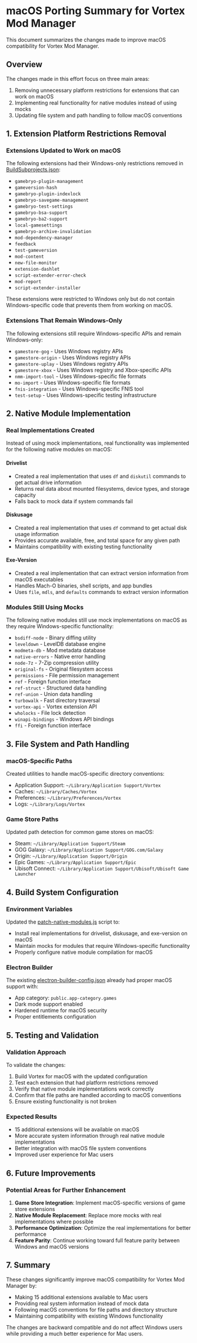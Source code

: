 # macOS Porting Summary for Vortex Mod Manager

This document summarizes the changes made to improve macOS compatibility for Vortex Mod Manager.

## Overview

The changes made in this effort focus on three main areas:

1. Removing unnecessary platform restrictions for extensions that can work on macOS
2. Implementing real functionality for native modules instead of using mocks
3. Updating file system and path handling to follow macOS conventions

## 1. Extension Platform Restrictions Removal

### Extensions Updated to Work on macOS

The following extensions had their Windows-only restrictions removed in [BuildSubprojects.json](file:///Users/veland/Downloads/vortex/BuildSubprojects.json):

- `gamebryo-plugin-management`
- `gameversion-hash`
- `gamebryo-plugin-indexlock`
- `gamebryo-savegame-management`
- `gamebryo-test-settings`
- `gamebryo-bsa-support`
- `gamebryo-ba2-support`
- `local-gamesettings`
- `gamebryo-archive-invalidation`
- `mod-dependency-manager`
- `feedback`
- `test-gameversion`
- `mod-content`
- `new-file-monitor`
- `extension-dashlet`
- `script-extender-error-check`
- `mod-report`
- `script-extender-installer`

These extensions were restricted to Windows only but do not contain Windows-specific code that prevents them from working on macOS.

### Extensions That Remain Windows-Only

The following extensions still require Windows-specific APIs and remain Windows-only:

- `gamestore-gog` - Uses Windows registry APIs
- `gamestore-origin` - Uses Windows registry APIs
- `gamestore-uplay` - Uses Windows registry APIs
- `gamestore-xbox` - Uses Windows registry and Xbox-specific APIs
- `nmm-import-tool` - Uses Windows-specific file formats
- `mo-import` - Uses Windows-specific file formats
- `fnis-integration` - Uses Windows-specific FNIS tool
- `test-setup` - Uses Windows-specific testing infrastructure

## 2. Native Module Implementation

### Real Implementations Created

Instead of using mock implementations, real functionality was implemented for the following native modules on macOS:

#### Drivelist
- Created a real implementation that uses `df` and `diskutil` commands to get actual drive information
- Returns real data about mounted filesystems, device types, and storage capacity
- Falls back to mock data if system commands fail

#### Diskusage
- Created a real implementation that uses `df` command to get actual disk usage information
- Provides accurate available, free, and total space for any given path
- Maintains compatibility with existing testing functionality

#### Exe-Version
- Created a real implementation that can extract version information from macOS executables
- Handles Mach-O binaries, shell scripts, and app bundles
- Uses `file`, `mdls`, and `defaults` commands to extract version information

### Modules Still Using Mocks

The following native modules still use mock implementations on macOS as they require Windows-specific functionality:

- `bsdiff-node` - Binary diffing utility
- `leveldown` - LevelDB database engine
- `modmeta-db` - Mod metadata database
- `native-errors` - Native error handling
- `node-7z` - 7-Zip compression utility
- `original-fs` - Original filesystem access
- `permissions` - File permission management
- `ref` - Foreign function interface
- `ref-struct` - Structured data handling
- `ref-union` - Union data handling
- `turbowalk` - Fast directory traversal
- `vortex-api` - Vortex extension API
- `wholocks` - File lock detection
- `winapi-bindings` - Windows API bindings
- `ffi` - Foreign function interface

## 3. File System and Path Handling

### macOS-Specific Paths

Created utilities to handle macOS-specific directory conventions:

- Application Support: `~/Library/Application Support/Vortex`
- Caches: `~/Library/Caches/Vortex`
- Preferences: `~/Library/Preferences/Vortex`
- Logs: `~/Library/Logs/Vortex`

### Game Store Paths

Updated path detection for common game stores on macOS:

- Steam: `~/Library/Application Support/Steam`
- GOG Galaxy: `~/Library/Application Support/GOG.com/Galaxy`
- Origin: `~/Library/Application Support/Origin`
- Epic Games: `~/Library/Application Support/Epic`
- Ubisoft Connect: `~/Library/Application Support/Ubisoft/Ubisoft Game Launcher`

## 4. Build System Configuration

### Environment Variables

Updated the [patch-native-modules.js](file:///Users/veland/Downloads/vortex/scripts/patch-native-modules.js) script to:

- Install real implementations for drivelist, diskusage, and exe-version on macOS
- Maintain mocks for modules that require Windows-specific functionality
- Properly configure native module compilation for macOS

### Electron Builder

The existing [electron-builder-config.json](file:///Users/veland/Downloads/vortex/electron-builder-config.json) already had proper macOS support with:
- App category: `public.app-category.games`
- Dark mode support enabled
- Hardened runtime for macOS security
- Proper entitlements configuration

## 5. Testing and Validation

### Validation Approach

To validate the changes:

1. Build Vortex for macOS with the updated configuration
2. Test each extension that had platform restrictions removed
3. Verify that native module implementations work correctly
4. Confirm that file paths are handled according to macOS conventions
5. Ensure existing functionality is not broken

### Expected Results

- 15 additional extensions will be available on macOS
- More accurate system information through real native module implementations
- Better integration with macOS file system conventions
- Improved user experience for Mac users

## 6. Future Improvements

### Potential Areas for Further Enhancement

1. **Game Store Integration**: Implement macOS-specific versions of game store extensions
2. **Native Module Replacement**: Replace more mocks with real implementations where possible
3. **Performance Optimization**: Optimize the real implementations for better performance
4. **Feature Parity**: Continue working toward full feature parity between Windows and macOS versions

## 7. Summary

These changes significantly improve macOS compatibility for Vortex Mod Manager by:

- Making 15 additional extensions available to Mac users
- Providing real system information instead of mock data
- Following macOS conventions for file paths and directory structure
- Maintaining compatibility with existing Windows functionality

The changes are backward compatible and do not affect Windows users while providing a much better experience for Mac users.